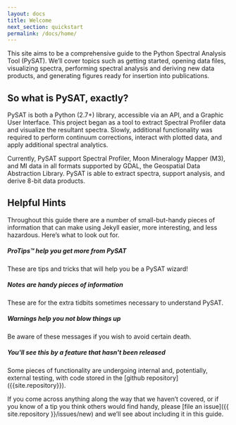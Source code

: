 ```yaml
---
layout: docs
title: Welcome
next_section: quickstart
permalink: /docs/home/
---
```


This site aims to be a comprehensive guide to the Python Spectral Analysis Tool (PySAT). We’ll cover topics such as getting started, opening data files, visualizing spectra, performing spectral analysis and deriving new data products, and generating figures ready for insertion into publications.

## So what is PySAT, exactly?

PySAT is both a Python (2.7+) library, accessible via an API, and a Graphic User Interface.  This project began as a tool to extract Spectral Profiler data and visualize the resultant spectra.  Slowly, additional functionality was required to perform continuum corrections, interact with plotted data, and apply additional spectral analytics.  

Currently, PySAT support Spectral Profiler, Moon Mineralogy Mapper (M3), and MI data in all formats supported by GDAL, the Geospatial Data Abstraction Library.  PySAT is able to extract spectra, support analysis, and derive 8-bit data products. 

## Helpful Hints

Throughout this guide there are a number of small-but-handy pieces of
information that can make using Jekyll easier, more interesting, and less
hazardous. Here’s what to look out for.

<div class="note">
  <h5>ProTips™ help you get more from PySAT</h5>
  <p>These are tips and tricks that will help you be a PySAT wizard!</p>
</div>

<div class="note info">
  <h5>Notes are handy pieces of information</h5>
  <p>These are for the extra tidbits sometimes necessary to understand
     PySAT.</p>
</div>

<div class="note warning">
  <h5>Warnings help you not blow things up</h5>
  <p>Be aware of these messages if you wish to avoid certain death.</p>
</div>

<div class="note unreleased">
  <h5>You'll see this by a feature that hasn't been released</h5>
  <p>Some pieces of functionality are undergoing internal and, potentially, external testing, with code stored in the [github repository]({{site.repository}}). </p>
</div>

If you come across anything along the way that we haven’t covered, or if you
know of a tip you think others would find handy, please [file an
issue]({{ site.repository }}/issues/new) and we’ll see about
including it in this guide.

